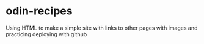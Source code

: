 # odin-recipes
Using HTML to make a simple site with links to other pages with images and practicing deploying with github

